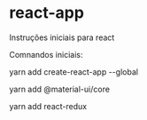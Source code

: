 # react-app
Instruções iniciais para react

Comnandos iniciais:

yarn add create-react-app --global

yarn add @material-ui/core

yarn add react-redux
